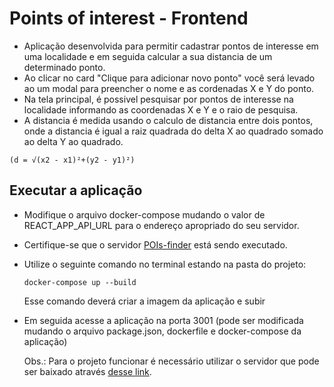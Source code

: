 # Points of interest - Frontend
* Aplicação desenvolvida para permitir cadastrar pontos de interesse em uma localidade e em seguida calcular a sua distancia de um determinado ponto.
* Ao clicar no card "Clique para adicionar novo ponto" você será levado ao um modal para preencher o nome e as cordenadas X e Y do ponto.
* Na tela principal, é possivel pesquisar por pontos de interesse na localidade informando as coordenadas X e Y e o raio de pesquisa.
* A distancia é medida usando o calculo de distancia entre dois pontos, onde a distancia é igual a raiz quadrada do delta X ao quadrado somado ao delta Y ao quadrado. 
```
(d = √(x2 - x1)²+(y2 - y1)²)
```
## Executar a aplicação
* Modifique o arquivo docker-compose mudando o valor de REACT_APP_API_URL para o endereço apropriado do seu servidor.
* Certifique-se que o servidor [POIs-finder](https://github.com/Gustavomgu/POIs-finder) está sendo executado.
* Utilize o seguinte comando no terminal estando na pasta do projeto:
  ```
  docker-compose up --build
  ```
  Esse comando deverá criar a imagem da aplicação e subir
* Em seguida acesse a aplicação na porta 3001 (pode ser modificada mudando o arquivo package.json, dockerfile e docker-compose da aplicação)

  Obs.: Para o projeto funcionar é necessário utilizar o servidor que pode ser baixado através [desse link](https://github.com/Gustavomgu/POIs-finder).


